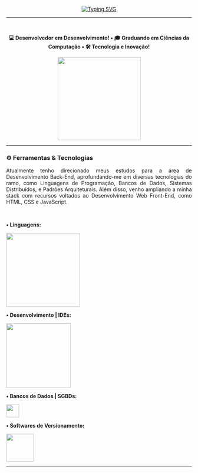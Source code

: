<p align="center">
  <a href="https://git.io/typing-svg">
    <img src="https://readme-typing-svg.demolab.com?font=Fira+Code&size=32&duration=2000&pause=2000&color=5090CB&center=true&vCenter=true&width=500&lines=Hello%2C+World!" alt="Typing SVG" />
  </a>
</p>

---

<br>

<p align="center">
  <b>💻 Desenvolvedor em Desenvolvimento! • 🎓 Graduando em Ciências da Computação • 🛠 Tecnologia e Inovação!</b>
</p>

<div align="center">
  <img src="https://streak-stats.demolab.com?user=LuuGab&hide_border=true&background=00000000&ring=5090CB&fire=5090CB&currStreakLabel=5090CB&sideNums=5090CB&currStreakNum=5090CB&sideLabels=5090CB&dates=5090CB" height="225"/>
</div>

---

<h3>⚙ Ferramentas & Tecnologias</h3>

<p align="justify">
  Atualmente tenho direcionado meus estudos para a área de Desenvolvimento Back-End, aprofundando-me em diversas tecnologias do ramo, como Linguagens de Programação, Bancos de Dados, Sistemas Distribuídos, e Padrões Arquiteturais. Além disso, venho ampliando a minha stack com recursos voltados ao Desenvolvimento Web Front-End, como HTML, CSS e JavaScript.
</p>

<br>

<p><b>• Linguagens:</b></p>

<p align="left">
  <a href="https://skillicons.dev">
    <img src="https://skillicons.dev/icons?i=java,python,html,css,js" width="200" />
  </a>
</p>

<p><b>• Desenvolvimento | IDEs:</b></p>

<p align="left">
  <a href="https://skillicons.dev">
    <img src="https://skillicons.dev/icons?i=vscode,idea,eclipse,firebase" width="175" />
  </a>
</p>

<p><b>• Bancos de Dados | SGBDs:</b></p>

<p align="left">
  <a href="https://skillicons.dev">
    <img src="https://skillicons.dev/icons?i=mysql" width="35" />
  </a>
</p>

<p><b>• Softwares de Versionamento:</b></p>

<p align="left">
  <a href="https://skillicons.dev">
    <img src="https://skillicons.dev/icons?i=git,github" width="75" />
  </a>
</p>

---
